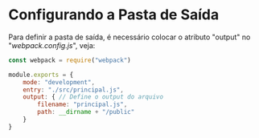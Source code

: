 # Configurando a Pasta de Saída
Para definir a pasta de saída, é necessário colocar o atributo "output" no "*webpack.config.js*", veja:
```js
const webpack = require("webpack")

module.exports = {
    mode: "development",
    entry: "./src/principal.js",
    output: { // Define o output do arquivo
        filename: "principal.js",
        path: __dirname + "/public"
    }
}
```